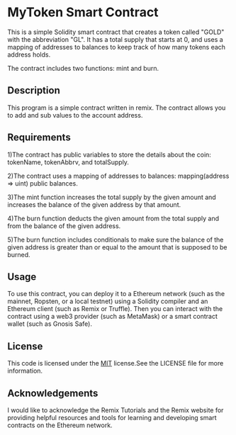 # MyToken Smart Contract


This is a simple Solidity smart contract that creates a token called "GOLD" with the abbreviation "GL". It has a total supply that starts at 0, and uses a mapping of addresses to balances to keep track of how many tokens each address holds.

The contract includes two functions: mint and burn.


## Description

This program is a simple contract written in remix. The contract allows you to add and sub values to the account address.
 

## Requirements

1)The contract has public variables to store the details about the coin: tokenName, tokenAbbrv, and totalSupply.

2)The contract uses a mapping of addresses to balances: mapping(address => uint) public balances.

3)The mint function increases the total supply by the given amount and increases the balance of the given address by that amount.

4)The burn function deducts the given amount from the total supply and from the balance of the given address.

5)The burn function includes conditionals to make sure the balance of the given address is greater than or equal to the amount that is supposed to be burned.
## Usage

To use this contract, you can deploy it to a Ethereum network (such as the mainnet, Ropsten, or a local testnet) using a Solidity compiler and an Ethereum client (such as Remix or Truffle). Then you can interact with the contract using a web3 provider (such as MetaMask) or a smart contract wallet (such as Gnosis Safe).
## License

This code is licensed under the [MIT](https://choosealicense.com/licenses/mit/) license.See the LICENSE file for more information.


## Acknowledgements

I would like to acknowledge the Remix Tutorials and the Remix website for providing helpful resources and tools for learning and developing smart contracts on the Ethereum network.
